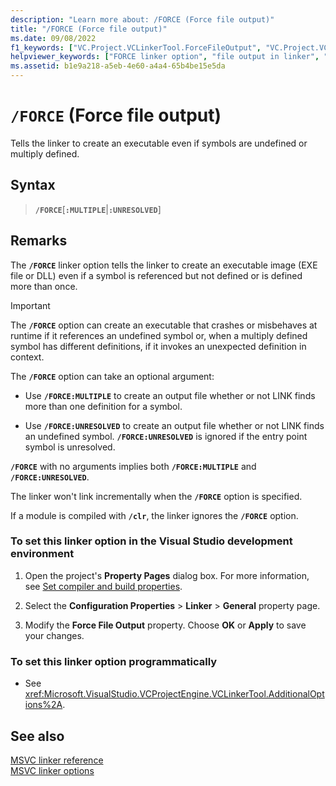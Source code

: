 ```yaml
---
description: "Learn more about: /FORCE (Force file output)"
title: "/FORCE (Force file output)"
ms.date: 09/08/2022
f1_keywords: ["VC.Project.VCLinkerTool.ForceFileOutput", "VC.Project.VCLinkerTool.ForceLink", "/force"]
helpviewer_keywords: ["FORCE linker option", "file output in linker", "/FORCE linker option", "-FORCE linker option"]
ms.assetid: b1e9a218-a5eb-4e60-a4a4-65b4be15e5da
---
```

# `/FORCE` (Force file output)

Tells the linker to create an executable even if symbols are undefined or multiply defined.

## Syntax

> **`/FORCE`**\[**`:MULTIPLE`**\|**`:UNRESOLVED`**]

## Remarks

The **`/FORCE`** linker option tells the linker to create an executable image (EXE file or DLL) even if a symbol is referenced but not defined or is defined more than once.

> [!IMPORTANT]
> The **`/FORCE`** option can create an executable that crashes or misbehaves at runtime if it references an undefined symbol or, when a multiply defined symbol has different definitions, if it invokes an unexpected definition in context.

The **`/FORCE`** option can take an optional argument:

- Use **`/FORCE:MULTIPLE`** to create an output file whether or not LINK finds more than one definition for a symbol.

- Use **`/FORCE:UNRESOLVED`** to create an output file whether or not LINK finds an undefined symbol. **`/FORCE:UNRESOLVED`** is ignored if the entry point symbol is unresolved.

**`/FORCE`** with no arguments implies both **`/FORCE:MULTIPLE`** and **`/FORCE:UNRESOLVED`**.

The linker won't link incrementally when the **`/FORCE`** option is specified.

If a module is compiled with **`/clr`**, the linker ignores the **`/FORCE`** option.

### To set this linker option in the Visual Studio development environment

1. Open the project's **Property Pages** dialog box. For more information, see [Set compiler and build properties](../working-with-project-properties.md).

1. Select the **Configuration Properties** > **Linker** > **General** property page.

1. Modify the **Force File Output** property. Choose **OK** or **Apply** to save your changes.

### To set this linker option programmatically

- See <xref:Microsoft.VisualStudio.VCProjectEngine.VCLinkerTool.AdditionalOptions%2A>.

## See also

[MSVC linker reference](linking.md)\
[MSVC linker options](linker-options.md)
